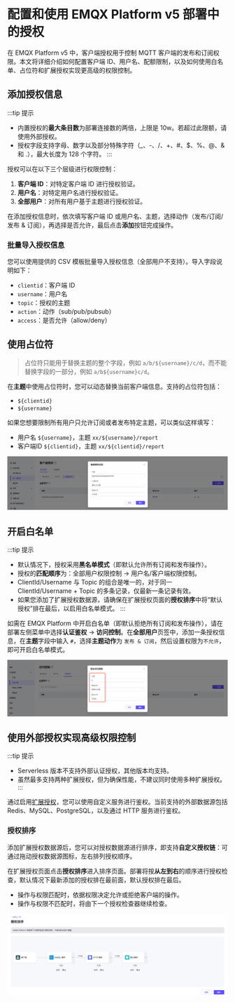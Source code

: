 # 配置和使用 EMQX Platform v5 部署中的授权

在 EMQX Platform v5 中，客户端授权用于控制 MQTT 客户端的发布和订阅权限。本文将详细介绍如何配置客户端 ID、用户名、配额限制，以及如何使用白名单、占位符和扩展授权实现更高级的权限控制。

## 添加授权信息

:::tip 提示

- 内置授权的**最大条目数**为部署连接数的两倍，上限是 10w。若超过此限额，请使用外部授权。
- 授权字段支持字母、数字以及部分特殊字符（_、-、/、+、#、$、%、@、& 和 .），最大长度为 128 个字符。
:::

授权可以在以下三个层级进行权限控制：

1. **客户端 ID**：对特定客户端 ID 进行授权验证。
2. **用户名**：对特定用户名进行授权验证。
3. **全部用户**：对所有用户基于主题进行授权验证。

在添加授权信息时，依次填写客户端 ID 或用户名、主题，选择动作（发布/订阅/发布 & 订阅），再选择是否允许，最后点击**添加**按钮完成操作。

### 批量导入授权信息

您可以使用提供的 CSV 模板批量导入授权信息（全部用户不支持）。导入字段说明如下：

- `clientid`：客户端 ID
- `username`：用户名
- `topic`：授权的主题
- `action`：动作（sub/pub/pubsub）
- `access`：是否允许（allow/deny）

## 使用占位符

> 占位符只能用于替换主题的整个字段，例如 `a/b/${username}/c/d`，而不能替换字段的一部分，例如 `a/b${username}c/d`。

在**主题**中使用占位符时，您可以动态替换当前客户端信息。支持的占位符包括：

- `${clientid}`
- `${username}`

如果您想要限制所有用户只允许订阅或者发布特定主题，可以类似这样填写：

- 用户名 `${username}`，主题 `xx/${username}/report`
- 客户端ID `${clientid}`，主题 `xx/${clientid}/report`

![add_acl](./_assets/add_acl_v5_placeholder.png)

## 开启白名单

:::tip 提示

- 默认情况下，授权采用**黑名单模式**（即默认允许所有订阅和发布操作）。
- 授权的**匹配顺序**为：全部用户权限控制 -> 用户名/客户端权限控制。
- ClientId/Username 与 Topic 的组合是唯一的，对于同一 ClientId/Username + Topic 的多条记录，仅最新一条记录有效。
- 如果您添加了扩展授权数据源，请确保在扩展授权页面的**授权排序**中将“默认授权”排在最后，以启用白名单模式。
:::

如需在 EMQX Platform 中开启白名单（即默认拒绝所有订阅和发布操作），请在部署左侧菜单中选择**认证鉴权** -> **访问控制**。在**全部用户**页签中，添加一条授权信息，在**主题**字段中输入 `#`，选择**主题动作**为 `发布 & 订阅`，然后设置权限为`不允许`，即可开启白名单模式。

![add_acl](./_assets/acl_deny_all.png)

## 使用外部授权实现高级权限控制

:::tip 提示

- Serverless 版本不支持外部认证授权，其他版本均支持。
- 虽然最多支持两种扩展授权，但为确保性能，不建议同时使用多种扩展授权。
:::

通过启用[扩展授权](../deployments/custom_authz)，您可以使用自定义服务进行鉴权。当前支持的外部数据源包括 Redis、MySQL、PostgreSQL，以及通过 HTTP 服务进行鉴权。

### 授权排序

添加扩展授权数据源后，您可以对授权数据源进行排序，即支持**自定义授权链**：可通过拖动授权数据源图标，左右排列授权顺序。

在扩展授权页面点击**授权排序**进入排序页面。部署将按**从左到右**的顺序进行授权检查，默认情况下最新添加的授权排在最前面，默认授权排在最后。

- 操作与权限匹配时，依据权限决定允许或拒绝客户端的操作。
- 操作与权限不匹配时，将由下一个授权检查器继续检查。

![add_acl](./_assets/acl_v5_order.png)
